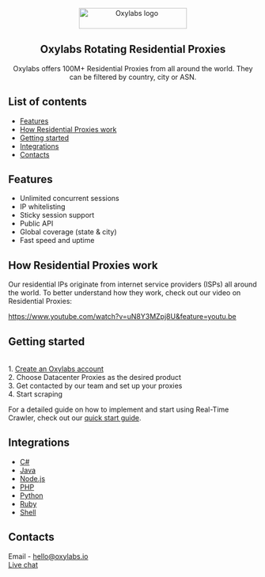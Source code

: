 <p align="center">
    <a href="https://oxylabs.io/"><img src="https://oxylabs.io/build/assets/images/Logo.e7281886e69d264f38d2a38c9f276d0a.svg" alt="Oxylabs logo" width="218" height="42"></a>
  </a>
</p>

<h2 align="center">
  Oxylabs Rotating Residential Proxies
</h2>

<p align="center">
Oxylabs offers 100M+ Residential Proxies from all around the world. They can be filtered by country, city or ASN.
  
</p>

## List of contents

- [Features](#features)
- [How Residential Proxies work](#How-Residential-Proxies-work)
- [Getting started](#getting-started)
- [Integrations](#integrations)
- [Contacts](#contacts)

## Features

- Unlimited concurrent sessions
- IP whitelisting 
- Sticky session support
- Public API
- Global coverage (state & city)
- Fast speed and uptime 
 
## How Residential Proxies work

Our residential IPs originate from internet service providers (ISPs) all around the world. To better understand how they work, check out our video on Residential Proxies:

https://www.youtube.com/watch?v=uN8Y3MZpj8U&feature=youtu.be

  
## Getting started
<br> 1. [Create an Oxylabs account](https://dashboard.oxylabs.io/registration)
<br> 2. Choose Datacenter Proxies as the desired product
<br> 3. Get contacted by our team and set up your proxies
<br> 4. Start scraping

For a detailed guide on how to implement and start using Real-Time Crawler, check out our [quick start guide](https://oxylabs.io/blog/real-time-crawler-quick-start-guide). 


## Integrations

- [C#](https://github.com/oxylabs/product-integrations/tree/master/residential_proxies/CSharp)
- [Java](https://github.com/oxylabs/product-integrations/tree/master/residential_proxies/Java)
- [Node.js](https://github.com/oxylabs/product-integrations/tree/master/residential_proxies/Nodejs)
- [PHP](https://github.com/oxylabs/product-integrations/tree/master/residential_proxies/PHP)
- [Python](https://github.com/oxylabs/product-integrations/tree/master/residential_proxies/Python)
- [Ruby](https://github.com/oxylabs/product-integrations/tree/master/residential_proxies/Ruby)
- [Shell](https://github.com/oxylabs/product-integrations/tree/master/residential_proxies/Shell)



## Contacts
Email - hello@oxylabs.io
<br><a href="https://oxylabs.drift.click/oxybot">Live chat</a>
